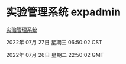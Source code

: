 # 实验管理系统 expadmin
[实验管理系统](http://219.139.196.104:56808/expadmin-782313d2-e1b1-4ea7-932e-3a55e6a1a4d0/)

2022年 07月 27日 星期三 06:50:02 CST

2022年 07月 26日 星期二 22:50:02 GMT
